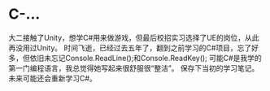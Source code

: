 # C-...
大二接触了Unity，想学C#用来做游戏，但最后校招实习选择了UE的岗位，从此再没用过Unity。
时间飞逝，已经过去五年了，翻到之前学习的C#项目，忘了好多，但依旧未忘记Console.ReadLine();和Console.ReadKey();
可能C#是我学的第一门编程语言，我总觉得她写起来很舒服很“整洁”。
保存下当初的学习笔记。未来可能还会重新学习C#。

